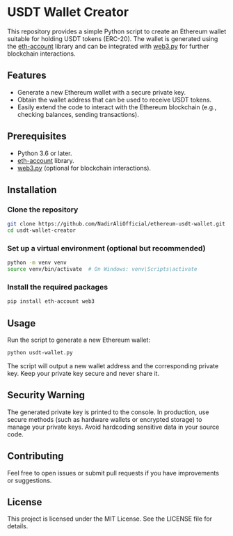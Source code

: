 # USDT Wallet Creator

This repository provides a simple Python script to create an Ethereum wallet suitable for holding USDT tokens (ERC-20). The wallet is generated using the [eth-account](https://pypi.org/project/eth-account/) library and can be integrated with [web3.py](https://pypi.org/project/web3/) for further blockchain interactions.

## Features

* Generate a new Ethereum wallet with a secure private key.
* Obtain the wallet address that can be used to receive USDT tokens.
* Easily extend the code to interact with the Ethereum blockchain (e.g., checking balances, sending transactions).

## Prerequisites

* Python 3.6 or later.
* [eth-account](https://pypi.org/project/eth-account/) library.
* [web3.py](https://pypi.org/project/web3/) (optional for blockchain interactions).

## Installation

### Clone the repository

```bash
git clone https://github.com/NadirAliOfficial/ethereum-usdt-wallet.git
cd usdt-wallet-creator
```

### Set up a virtual environment (optional but recommended)

```bash
python -m venv venv
source venv/bin/activate  # On Windows: venv\Scripts\activate
```

### Install the required packages

```bash
pip install eth-account web3
```

## Usage

Run the script to generate a new Ethereum wallet:

```bash
python usdt-wallet.py
```

The script will output a new wallet address and the corresponding private key. Keep your private key secure and never share it.

## Security Warning

The generated private key is printed to the console. In production, use secure methods (such as hardware wallets or encrypted storage) to manage your private keys. Avoid hardcoding sensitive data in your source code.

## Contributing

Feel free to open issues or submit pull requests if you have improvements or suggestions.

## License

This project is licensed under the MIT License. See the LICENSE file for details.
